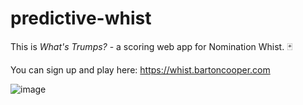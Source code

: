 # predictive-whist

This is _What's Trumps?_ - a scoring web app for Nomination Whist. 🃏

You can sign up and play here: https://whist.bartoncooper.com

![image](https://github.com/richcooper95/predictive-whist/assets/58304039/bc036298-ae7d-4d07-9c79-6c9e1e897a28)
